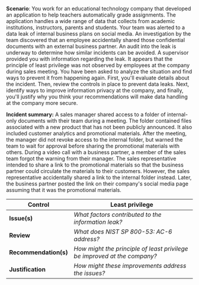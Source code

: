 **Scenario**: 
	You work for an educational technology company that developed an application to help teachers automatically grade assignments. The application handles a wide range of data that collects from academic institutions, instructors, parents and students.
	Your team was alerted to a data leak of internal business plans on social media. An investigation by the team discovered that an employee accidentally shared those confidential documents with an external business partner. An audit into the leak is underway to determine how similar incidents can be avoided.
	A supervisor provided you with information regarding the leak. It appears that the principle of least privilege was not observed by employees at the company during sales meeting. You have been asked to analyze the situation and find ways to prevent it from happening again.
	First, you'll evaluate details about the incident. Then, review the controls in place to prevent data leaks. Next, identify ways to improve information privacy at the company, and finally, you'll justify why you think your recommendations will make data handling at the company more secure.

**Incident summary:** 
	A sales manager shared access to a folder of internal-only documents with their team during a meeting. The folder contained files associated with a new product that has not been publicly announced. It also included customer analytics and promotional materials. After the meeting, the manager did not revoke access to the internal folder, but warned the team to wait for approval before sharing the promotional materials with others.
	During a video call with a business partner, a member of the sales team forgot the warning from their manager. The sales representative intended to share a link to the promotional materials so that the business partner could circulate the materials to their customers. However, the sales representative accidentally shared a link to the internal folder instead. Later, the business partner posted the link on their company's social media page assuming that it was the promotional materials.

| **Control**           | **Least privilege**                                                      |
| --------------------- | ------------------------------------------------------------------------ |
| **Issue(s)**          | _What factors contributed to the information leak?_                      |
| **Review**            | _What does NIST SP 800-53: AC-6 address?_                                |
| **Recommendation(s)** | _How might the principle of least privilege be improved at the company?_ |
| **Justification**     | _How might these improvements address the issues?_                       |
